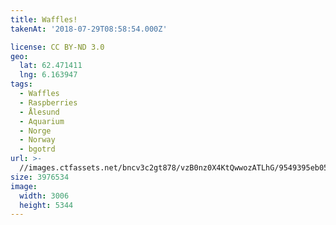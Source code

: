 ```yaml
---
title: Waffles!
takenAt: '2018-07-29T08:58:54.000Z'

license: CC BY-ND 3.0
geo:
  lat: 62.471411
  lng: 6.163947
tags:
  - Waffles
  - Raspberries
  - Ålesund
  - Aquarium
  - Norge
  - Norway
  - bgotrd
url: >-
  //images.ctfassets.net/bncv3c2gt878/vzB0nz0X4KtQwwozATLhG/9549395eb05b465ed5cede9853046975/waffles_42955695775_o
size: 3976534
image:
  width: 3006
  height: 5344
---
```

